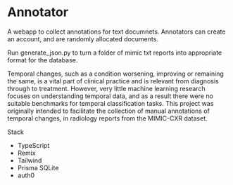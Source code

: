 # Annotator

A webapp to collect annotations for text documnets. Annotators can create an account, and are randomly allocated documents.

Run generate_json.py to turn a folder of mimic txt reports into appropriate format for the database.

Temporal changes, such as a condition worsening, improving or remaining the same, is a vital part of clinical practice and is relevant from diagnosis through to treatment. However, very little machine learning research focuses on understanding temporal data, and as a result there were no suitable benchmarks for temporal classification tasks. This project was originally intended to facilitate the collection of manual annotations of temporal changes, in radiology reports from the MIMIC-CXR dataset.

Stack

- TypeScript
- Remix
- Tailwind
- Prisma SQLite
- auth0
